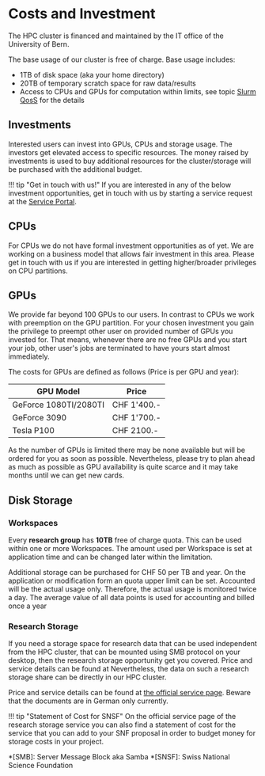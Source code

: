 # Costs and Investment

The HPC cluster is financed and maintained by the IT office of the University of Bern.

The base usage of our cluster is free of charge. Base usage includes:

  * 1TB of disk space (aka your home directory)
  * 20TB of temporary scratch space for raw data/results
  * Access to CPUs and GPUs for computation within limits, see
    topic [Slurm QosS](../slurm/partitions.md#qos) for the details

## Investments

Interested users can invest into GPUs, CPUs and storage usage. The investors
get elevated access to specific resources. The money raised by investments is
used to buy additional resources for the cluster/storage will be purchased with
the additional budget.

!!! tip "Get in touch with us!"
    If you are interested in any of the below investment opportunities, get in
    touch with us by starting a service request at the [Service
    Portal](https://serviceportal.unibe.ch/sp).

## CPUs

For CPUs we do not have formal investment opportunities as of yet. We are
working on a business model that allows fair investment in this area. Please
get in touch with us if you are interested in getting higher/broader privileges
on CPU partitions.

## GPUs

We provide far beyond 100 GPUs to our users. In contrast to CPUs we work with
preemption on the GPU partition. For your chosen investment you gain the
privilege to preempt other user on provided number of GPUs you invested for.
That means, whenever there are no free GPUs and you start your job, other
user's jobs are terminated to have yours start almost immediately.

The costs for GPUs are defined as follows (Price is per GPU and year):

GPU Model | Price
---|---
GeForce 1080TI/2080TI | CHF 1'400.-
GeForce 3090 | CHF 1'700.-
Tesla P100 | CHF 2100.-

As the number of GPUs is limited there may be none available but will be
ordered for you as soon as possible. Nevertheless, please try to plan ahead as
much as possible as GPU availability is quite scarce and it may take months
until we can get new cards.

## Disk Storage

### Workspaces

Every **research group** has **10TB** free of charge quota. This can be used
within one or more Workspaces. The amount used per Workspace is set at
application time and can be changed later within the limitation.

Additional storage can be purchased for CHF 50 per TB and year. On the
application or modification form an quota upper limit can be set.
Accounted will be the actual usage only. Therefore, the actual usage is monitored
twice a day. The average value of all data points is used for accounting and
billed once a year

### Research Storage

If you need a storage space for research data that can be used independent from
the HPC cluster, that can be mounted using SMB protocol on your desktop, then
the research storage opportunity get you covered. Price and service details can
be found at Nevertheless, the data on such a research storage share can be
directly in our HPC cluster.

Price and service details can be found at [the official service
page](https://bit.ly/3AwciHA). Beware that the documents are in German only
currently.

!!! tip "Statement of Cost for SNSF"
    On the official service page of the research storage service you can also
    find a statement of cost for the service that you can add to your SNF
    proposal in order to budget money for storage costs in your project.

*[SMB]: Server Message Block aka Samba
*[SNSF]: Swiss National Science Foundation

